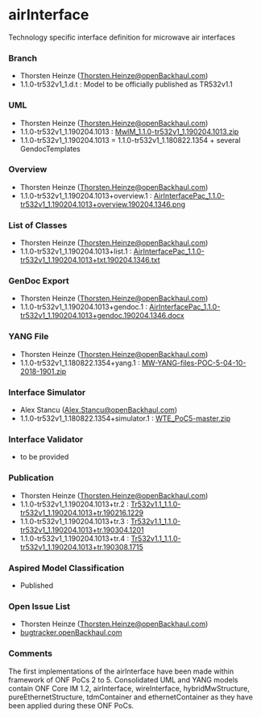 # airInterface
Technology specific interface definition for microwave air interfaces

### Branch
- Thorsten Heinze (Thorsten.Heinze@openBackhaul.com)
- 1.1.0-tr532v1_1.d.t : Model to be officially published as TR532v1.1

### UML
- Thorsten Heinze (Thorsten.Heinze@openBackhaul.com)
- 1.1.0-tr532v1_1.190204.1013 : [MwIM_1.1.0-tr532v1_1.190204.1013.zip](./MwIM_1.1.0-tr532v1_1.190204.1013.zip)
- 1.1.0-tr532v1_1.190204.1013 = 1.1.0-tr532v1_1.180822.1354 + several GendocTemplates

### Overview 
- Thorsten Heinze (Thorsten.Heinze@openBackhaul.com)
- 1.1.0-tr532v1_1.190204.1013+overview.1 : [AirInterfacePac_1.1.0-tr532v1_1.190204.1013+overview.190204.1346.png 	](./AirInterfacePac_1.1.0-tr532v1_1.190204.1013+overview.190204.1346.png 	)

### List of Classes
- Thorsten Heinze (Thorsten.Heinze@openBackhaul.com)
- 1.1.0-tr532v1_1.190204.1013+list.1 : [AirInterfacePac_1.1.0-tr532v1_1.190204.1013+txt.190204.1346.txt](./AirInterfacePac_1.1.0-tr532v1_1.190204.1013+txt.190204.1346.txt)

### GenDoc Export
- Thorsten Heinze (Thorsten.Heinze@openBackhaul.com)
- 1.1.0-tr532v1_1.190204.1013+gendoc.1 : [AirInterfacePac_1.1.0-tr532v1_1.190204.1013+gendoc.190204.1346.docx](./AirInterfacePac_1.1.0-tr532v1_1.190204.1013+gendoc.190204.1346.docx)

### YANG File
- Thorsten Heinze (Thorsten.Heinze@openBackhaul.com)
- 1.1.0-tr532v1_1.180822.1354+yang.1 : [MW-YANG-files-POC-5-04-10-2018-1901.zip](./MW-YANG-files-POC-5-04-10-2018-1901.zip)

### Interface Simulator
- Alex Stancu (Alex.Stancu@openBackhaul.com)
- 1.1.0-tr532v1_1.180822.1354+simulator.1 : [WTE_PoC5-master.zip](./WTE_PoC5-master.zip)

### Interface Validator
- to be provided

### Publication
- Thorsten Heinze (Thorsten.Heinze@openBackhaul.com)
- 1.1.0-tr532v1_1.190204.1013+tr.2 : [Tr532v1.1_1.1.0-tr532v1_1.190204.1013+tr.190216.1229](./Tr532v1.1_1.1.0-tr532v1_1.190204.1013+tr.190216.1229.docx)
- 1.1.0-tr532v1_1.190204.1013+tr.3 : [Tr532v1.1_1.1.0-tr532v1_1.190204.1013+tr.190304.1201](./Tr532v1.1_1.1.0-tr532v1_1.190204.1013+tr.190304.1201.docx)
- 1.1.0-tr532v1_1.190204.1013+tr.4 : [Tr532v1.1_1.1.0-tr532v1_1.190204.1013+tr.190308.1715](./Tr532v1.1_1.1.0-tr532v1_1.190204.1013+tr.190308.1715.docx)

### Aspired Model Classification
- Published

### Open Issue List
- Thorsten Heinze (Thorsten.Heinze@openBackhaul.com)
- [bugtracker.openBackhaul.com](https://bugtracker.openBackhaul.com)

### Comments
The first implementations of the airInterface have been made within framework of ONF PoCs 2 to 5. Consolidated UML and YANG models contain ONF Core IM 1.2, airInterface, wireInterface, hybridMwStructure, pureEthernetStructure, tdmContainer and ethernetContainer as they have been applied during these ONF PoCs.
